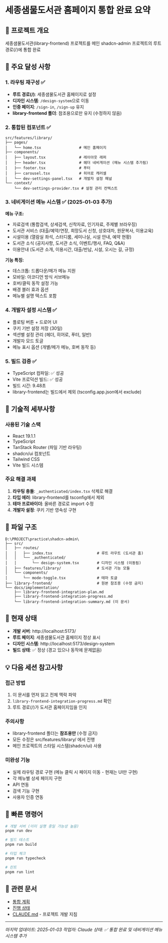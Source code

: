 # 세종샘물도서관 홈페이지 통합 완료 요약

## 📌 프로젝트 개요
세종샘물도서관(library-frontend) 프로젝트를 메인 shadcn-admin 프로젝트의 루트 경로(/)에 통합 완료

## 🎯 주요 달성 사항

### 1. 라우팅 재구성 ✅
- **루트 경로(/)**: 세종샘물도서관 홈페이지로 설정
- **디자인 시스템**: `/design-system`으로 이동
- **인증 페이지**: `/sign-in`, `/sign-up` 유지
- **library-frontend 폴더**: 참조용으로만 유지 (수정하지 않음)

### 2. 통합된 컴포넌트 ✅
```
src/features/library/
├── pages/
│   └── home.tsx                 # 메인 홈페이지
├── components/
│   ├── layout.tsx               # 레이아웃 래퍼
│   ├── header.tsx               # 헤더 네비게이션 (메뉴 시스템 추가됨)
│   ├── footer.tsx               # 푸터
│   ├── carousel.tsx             # 히어로 캐러셀
│   └── dev-settings-panel.tsx   # 개발자 설정 패널
└── context/
    └── dev-settings-provider.tsx # 설정 관리 컨텍스트
```

### 3. 네비게이션 메뉴 시스템 ✅ (2025-01-03 추가)
**메뉴 구조:**
- 자료검색 (통합검색, 상세검색, 신착자료, 인기자료, 주제별 브라우징)
- 도서관 서비스 (대출/예약/연장, 희망도서 신청, 상호대차, 원문복사, 이용교육)
- 시설이용 (열람실 좌석, 스터디룸, 세미나실, 시설 안내, 예약 현황)
- 도서관 소식 (공지사항, 도서관 소식, 이벤트/행사, FAQ, Q&A)
- 이용안내 (도서관 소개, 이용시간, 대출/반납, 시설, 오시는 길, 규정)

**기능 특징:**
- 데스크톱: 드롭다운/메가 메뉴 지원
- 모바일: 아코디언 방식 서브메뉴
- 호버/클릭 동작 설정 가능
- 배경 블러 효과 옵션
- 메뉴별 설명 텍스트 포함

### 4. 개발자 설정 시스템 ✅
- 플로팅 버튼 + 드로어 UI
- 쿠키 기반 설정 저장 (30일)
- 섹션별 설정 관리 (헤더, 히어로, 푸터, 일반)
- 개발자 모드 토글
- 메뉴 표시 옵션 (개별/메가 메뉴, 호버 동작 등)

### 5. 빌드 검증 ✅
- TypeScript 컴파일: ✅ 성공
- Vite 프로덕션 빌드: ✅ 성공  
- 빌드 시간: 9.48초
- library-frontend는 빌드에서 제외 (tsconfig.app.json에서 exclude)

## 🔧 기술적 세부사항

### 사용된 기술 스택
- React 19.1.1
- TypeScript
- TanStack Router (파일 기반 라우팅)
- shadcn/ui 컴포넌트
- Tailwind CSS
- Vite 빌드 시스템

### 주요 해결 과제
1. **라우팅 충돌**: `_authenticated/index.tsx` 삭제로 해결
2. **타입 에러**: library-frontend를 tsconfig에서 제외
3. **테마 프로바이더**: 올바른 경로로 import 수정
4. **개발자 설정**: 쿠키 기반 영속성 구현

## 📁 파일 구조
```
D:\PROJECT\practice\shadcn-admin\
├── src/
│   ├── routes/
│   │   ├── index.tsx                    # 루트 라우트 (도서관 홈)
│   │   └── _authenticated/
│   │       └── design-system.tsx        # 디자인 시스템 (이동됨)
│   ├── features/library/                # 도서관 기능 모듈
│   └── components/
│       └── mode-toggle.tsx              # 테마 토글
├── library-frontend/                    # 원본 참조용 (수정 금지)
└── docs/implementation/
    ├── library-frontend-integration-plan.md
    ├── library-frontend-integration-progress.md
    └── library-frontend-integration-summary.md (이 문서)
```

## 🚀 현재 상태
- **개발 서버**: http://localhost:5173/
- **루트 페이지**: 세종샘물도서관 홈페이지 정상 표시
- **디자인 시스템**: http://localhost:5173/design-system
- **빌드 상태**: ✅ 정상 (경고 있으나 동작에 문제없음)

## 💡 다음 세션 참고사항

### 접근 방법
1. 이 문서를 먼저 읽고 전체 맥락 파악
2. `library-frontend-integration-progress.md` 확인
3. 루트 경로(/)가 도서관 홈페이지임을 인지

### 주의사항
- library-frontend 폴더는 **참조용만** (수정 금지)
- 모든 수정은 src/features/library/ 에서 진행
- 메인 프로젝트의 스타일 시스템(shadcn/ui) 사용

### 미완성 기능
- 실제 라우팅 경로 구현 (메뉴 클릭 시 페이지 이동 - 현재는 UI만 구현)
- 각 메뉴별 상세 페이지 구현
- API 연동
- 검색 기능 구현
- 사용자 인증 연동

## 📝 빠른 명령어
```bash
# 개발 서버 (이미 실행 중일 가능성 높음)
pnpm run dev

# 빌드 테스트
pnpm run build

# 타입 체크
pnpm run typecheck

# 린트
pnpm run lint
```

## 🔗 관련 문서
- [통합 계획](./library-frontend-integration-plan.md)
- [진행 상태](./library-frontend-integration-progress.md)
- [CLAUDE.md](../../CLAUDE.md) - 프로젝트 개발 지침

---
*마지막 업데이트: 2025-01-03*
*작업자: Claude*
*상태: ✅ 통합 완료 및 네비게이션 메뉴 시스템 추가*